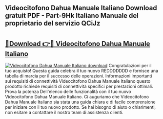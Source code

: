 ## Videocitofono Dahua Manuale Italiano Download gratuit PDF - Part-9Hk Italiano Manuale del proprietario del servizio QCiJz

# <h2><a href="http://df978f.blite.top/?on=Videocitofono+Dahua+Manuale+Italiano">🔗Download 👉🔴 Videocitofono Dahua Manuale Italiano</a></h2>

[![Videocitofono Dahua Manuale Italiano download](https://i.imgur.com/lujVjoI.png)](http://df978f.blite.top/?on=Videocitofono+Dahua+Manuale+Italiano)
Congratulazioni per il tuo acquisto! Questa guida celebra il tuo nuovo REDDDDDDD e fornisce una tabella di marcia per il successo delle operazioni. Informazioni importanti sui requisiti di connettività Videocitofono Dahua Manuale Italiano questo prodotto richiede requisiti di connettività specifici per prestazioni ottimali. Prova la potenza Dell'elenco delle funzionalità con il tuo nuovo Videocitofono Dahua Manuale Italiano. Ci auguriamo che Videocitofono Dahua Manuale Italiano sia stata una guida chiara e di facile comprensione per iniziare con il tuo nuovo prodotto. Se hai bisogno di aiuto o chiarimenti, non esitare a contattare il nostro team di assistenza clienti.
